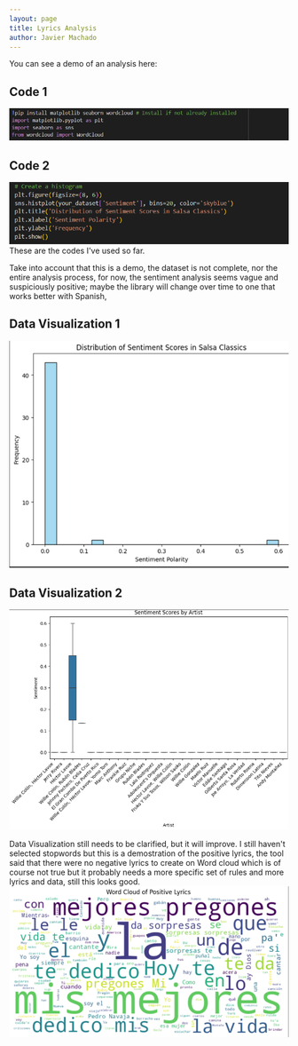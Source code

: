 ```yaml
---
layout: page
title: Lyrics Analysis
author: Javier Machado
---
```

You can see a demo of an analysis here:
## Code 1
![Code 1](assets/images/Code_1.PNG)
## Code 2
![Code 1](assets/images/Code_2.PNG)
These are the codes I've used so far.

Take into account that this is a demo, the dataset is not complete, nor the entire analysis process, for now, the sentiment analysis seems vague and suspiciously positive; maybe the library will change over time to one that works better with Spanish, 
## Data Visualization 1
![DV 1](assets/images/DV_1.PNG)
## Data Visualization 2
![DV 2](assets/images/DV_2.PNG)

Data Visualization still needs to be clarified, but it will improve.
I still haven't selected stopwords but this is a demostration of the positive lyrics, the tool said that there were no negative lyrics to create on Word cloud which is of course not true but it probably needs a more specific set of rules and more lyrics and data, still this looks good.
![DV 3](assets/images/DV_3.PNG)

